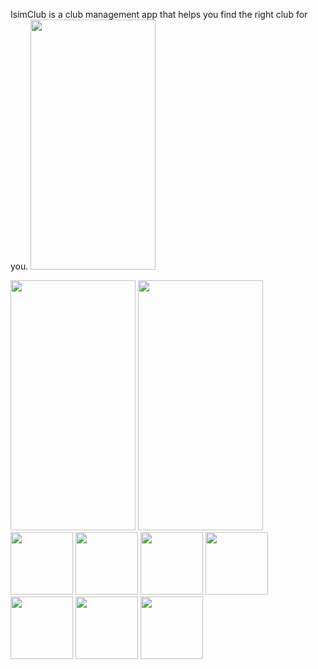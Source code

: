 IsimClub is a club management app that helps you find the right club for you.
<img src="https://user-images.githubusercontent.com/76651082/162247772-b85e5d6b-4f4b-4fce-88a8-4f6788966af9.png" width="200" height="400">

<img src="https://user-images.githubusercontent.com/76651082/162247813-e1a3b754-fb45-494f-a66d-4bbfb478ae22.png" width="200" height="400">

<img src="https://user-images.githubusercontent.com/76651082/162247825-27648abf-a0c2-4377-b221-6ee2be7a7eca.png" width="200" height="400">

<img src="https://user-images.githubusercontent.com/76651082/162247835-0d8cac3f-4444-4ebd-8807-cf60c2048e21.png" width="100" height="100">

<img src="https://user-images.githubusercontent.com/76651082/162247847-d68e8208-a2eb-4dff-923d-8acd090d2aef.png" width="100" height="100">

<img src="https://user-images.githubusercontent.com/76651082/162247855-836b3b22-9436-4f16-bbcb-6429effe7101.png" width="100" height="100">

<img src="https://user-images.githubusercontent.com/76651082/162247860-ba2927d7-01de-483b-8662-421e3aa42e48.png" width="100" height="100">

<img src="https://user-images.githubusercontent.com/76651082/162247864-3e367fe4-0752-4fba-886d-d129209c5f2a.png" width="100" height="100">

<img src="https://user-images.githubusercontent.com/76651082/162247869-f490d36e-a8b2-47ff-b836-bb2c3904f2ee.png" width="100" height="100">

<img src="https://user-images.githubusercontent.com/76651082/162247878-247c1a44-85de-40ff-8447-39d87d79428f.png" width="100" height="100">

